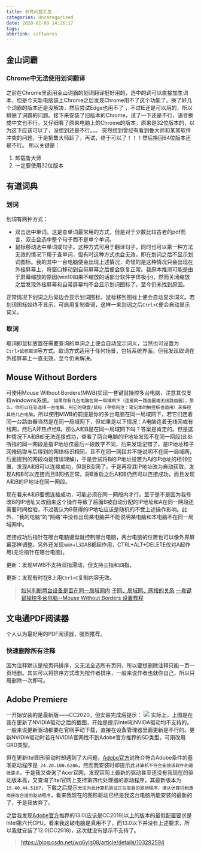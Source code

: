 ```yaml
---
title: 软件问题汇总
categories: Uncategorized
date: 2020-01-09 14:26:17
tags:
abbrlink: softwares
---
```


## 金山词霸
### Chrome中无法使用划词翻译
之前在Chrome里面用金山词霸的划词翻译挺好用的，选中的词可以直接加生词本，但是今天新电脑装上Chrome之后发现Chrome用不了这个功能了。换了好几个词霸的版本还是没解决，然后尝试Edge也用不了 ，不过IE还是可以用的，所以排除了词霸的问题。接下来安装了旧版本的Chrome，试了一下还是不行，语言换成中文也不行。又仔细看了原来电脑上的Chrome的版本，原来是32位版本的，以为这下应该可以了，没想到还是不行。。。 突然想到曾经有看到鲁大师和某某软件冲突的问题，于是把鲁大师卸了，再试，终于可以了！！！然后换回64位版本还是不行。 所以关键是： 

1. 卸载鲁大师 
2. 一定要使用32位版本

## 有道词典
### 划词
划词有两种方式：
* 双击选中单词。这是查单词最常用的方式，但是对于少数比较古老的pdf而言，双击会选中整个句子而不是单个单词。
* 鼠标移动选中单词或句子。这种方式可用于翻译句子，同时也可以第一种方法无效的情况下用于查单词，但有时这种方式也会无效，即在划词之后不显示划词图标。我的其中一台电脑便会出现上述情况，奇怪的是这种情况只会出现在外接屏幕上，将窗口移动到自带屏幕之后便会恢复正常。我原本推测可能是由于屏幕缩放的原因(win10如果不缩放的话部分软件字体极小)，然而关闭缩放之后发现外接屏幕和自带屏幕均不会显示划词图标了，至今仍未找到原因。

正常情况下划词之后旁边会显示划词图标，鼠标移到图标上便会自动显示词义。若划词图标始终不显示，可启用复制查词，这样一来划词之后`Ctrl+C`便会自动显示词义。

### 取词
取词即鼠标放置在需要查询的单词之上便会自动显示词义，当然也可设置为`Ctrl+鼠标取词`等方式。取词方式适用于任何场景，包括系统界面。但我发现取词在外接屏幕上一直无效，至今仍未解决。

## Mouse Without Borders
可使用Mouse Without Borders(MWB)实现一套键鼠操控多台电脑，注意其仅支持windowns系统。
`如果你有几台电脑在同一局域网下（连接同一路由器或无线路由器），那么，你可以任意选择一台电脑，用它的键盘/鼠标（寻修网注：笔记本的触控板也适用）来操控其他几台电脑`。所以使用MWB的前提是你的多台电脑在同一局域网下，若它们连着同一台路由器当然是在同一局域网下，但如果是以下情况：A电脑连着无线网或有线网，然后A开热点给B。那么A和B是在同一局域网下吗？答案是肯定的。但是这种情况下A和B却无法连接成功，查看了两台电脑的IP地址发现不在同一网段(此处所指的同一网段是指IP地址仅最后一段数字不同，后来发现记错了，是IP地址和子网掩码取与后得到的网络标识相同，且不在同一网段并不能说明不在同一局域网，后面提到的网段均是错误理解)，于是尝试将B的IP地址设置为A的IP地址的相邻位置，发现A和B可以连接成功，但是B没网了，于是再将其IP地址改为自动获取，发现A和B可以连接而且B网络正常。将B重启之后A和B仍然可以连接成功，而且发现A和B的IP地址在同一网段。

现在看来A和B要想连接成功，可能必须在同一网段内才行。至于是不是因为我修改B的IP地址又改回来这个操作导致了后面B被自动分配的IP地址和A在同一网段还需要时间检验，不过我认为B获得的IP地址应该是随机的不受上述操作影响。此外，“我的电脑”的“网络”中没有出现某电脑并不能说明某电脑和本电脑不在同一局域网中。

连接成功后指针在哪台电脑键盘就控制哪台电脑，两台电脑的位置也可以像外界屏幕那样调整。另外还发现win+L对AB都起作用，CTRL+ALT+DELETE仅对A起作用(无论指针在哪台电脑)。

更新：发现MWB不支持双指滑动，但支持三指和四指。

更新：发现有时在B上用`Ctrl+C`复制内容无效。

>[如何判断两台设备是否在同一局域网内](https://blog.csdn.net/guojunxiu/article/details/88778766)
>[子网、局域网、网段的关系](https://blog.csdn.net/jeffleo/article/details/54174835)
>[一套键鼠操控多台电脑--Mouse Without Borders 设置教程](https://blog.csdn.net/andylauren/article/details/64540500)

## 文电通PDF阅读器
个人认为最好用的PDF阅读器，强烈推荐。
### 快速删除所有注释
因为注释默认是按页码排序，又无法全选所有页码，所以要想删除注释只能一页一页地删。其实可以将排序方式改为按作者排序，一般来说作者也就你自己，所以只用删除一次即可。


## Adobe Premiere
一开始安装的是最新版——CC2020，但安装完成后提示：
![](https://jingwang.site/file/img/20200114103632.png)
实际上，上图是在我在更新了NVIDIA驱动之后的截图，开始是提示Intel和NVIDA驱动均不支持的。一般来说更新驱动都要在官网手动下载，直接在设备管理器里面更新是不行的。更新NVIDIA驱动时若在NVIDIA官网找不到Adobe官方推荐的SD类型，可用改用GRD类型。

但在更新Itel图形驱动时却遇到了大问题，[Adobe官方]()说符合符合Adobe条件的基准驱动程序是` 24.20.100.6286`，然而我安装时却提示此`计算机不符合安装该软件的最低要求`。于是我又查询了Acer官网，发现官网上最新的驱动甚至还没有我现在的驱动版本高，又查询了Itel官网上支持第四代处理器的驱动程序，其最新版本为`15.40.44.5107`，下载之后提示`无法为此计算机验证正在安装的驱动程序，请从计算机制造商获取合适的驱动程序`，看来我现在的图形驱动已经是我这台电脑所能安装的最新的了，于是我放弃了。

之后我发现[Adobe官方](https://helpx.adobe.com/cn/premiere-pro/system-requirements.html)推荐的13.0(应该是CC2019)以上的版本的最低配置要求是Intel第六代CPU，看来我这破电脑是真用不了，而13.0以下并没有上述要求，所以我就安装了12.0(CC2018)，这次就没有提示不支持了。

>https://blog.csdn.net/wq6ylg08/article/details/103282594
